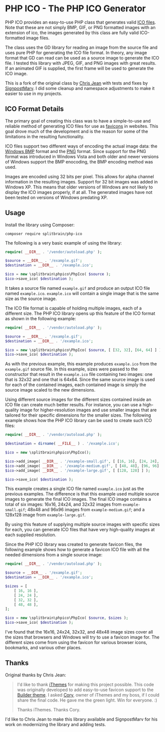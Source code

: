 # PHP ICO - The PHP ICO Generator

PHP ICO provides an easy-to-use PHP class that generates valid [ICO files](http://en.wikipedia.org/wiki/ICO_%28file_format%29). Note that these are not simply BMP, GIF, or PNG formatted images with an extension of ico, the images generated by this class are fully valid ICO-formatted image files.

The class uses the GD library for reading an image from the source file and uses pure PHP for generating the ICO file format. In theory, any image format that GD can read can be used as a source image to generate the ICO file. I tested this library with JPEG, GIF, and PNG images with great results. If an animated GIF is supplied, the first frame will be used to generate the ICO image.

This is a fork of the original class by [Chris Jean](https://github.com/chrisbliss18/php-ico) with tests and fixes by [SignpostMarv](https://github.com/SignpostMarv/php-ico/tree/tests). I did some cleanup and namespace adjustments to make it easier to use in my projects.

## ICO Format Details

The primary goal of creating this class was to have a simple-to-use and reliable method of generating ICO files for use as [favicons](http://en.wikipedia.org/wiki/Favicon) in websites. This goal drove much of the development and is the reason for some of the limitations in the resulting functionality.

ICO files support two different ways of encoding the actual image data: the [Windows BMP](http://en.wikipedia.org/wiki/BMP_file_format) format and the [PNG](http://en.wikipedia.org/wiki/Portable_Network_Graphics) format. Since support for the PNG format was introduced in Windows Vista and both older and newer versions of Windows support the BMP enocoding, the BMP encoding method was used.

Images are encoded using 32 bits per pixel. This allows for alpha channel information in the resulting images. Support for 32 bit images was added in Windows XP. This means that older versions of Windows are not likely to display the ICO images properly, if at all. The generated images have not been tested on versions of Windows predating XP.

## Usage

Install the library using Composer:

```
composer require splitbrain/php-ico
```

The following is a very basic example of using the library:

```php
require( __DIR__ . '/vendor/autoload.php' );

$source = __DIR__ . '/example.gif';
$destination = __DIR__ . '/example.ico';

$ico = new \splitbrain\phpico\PhpIco( $source );
$ico->save_ico( $destination );
````

It takes a source file named `example.gif` and produce an output ICO file named `example.ico`. `example.ico` will contain a single image that is the same size as the source image.

The ICO file format is capable of holding multiple images, each of a different size. The PHP ICO library opens up this feature of the ICO format as shown in the following example:

```php
require( __DIR__ . '/vendor/autoload.php' );

$source = __DIR__ . '/example.gif';
$destination = __DIR__ . '/example.ico';

$ico = new \splitbrain\phpico\PhpIco( $source, [ [32, 32], [64, 64] ] );
$ico->save_ico( $destination );
```

As with the previous example, this example produces `example.ico` from the `example.gif` source file. In this example, sizes were passed to the constructor that result in the `example.ico` file containing two images: one that is 32x32 and one that is 64x64. Since the same source image is used for each of the contained images, each contained image is simply the source image scaled to the new dimensions.

Using different source images for the different sizes contained inside an ICO file can create much better results. For instance, you can use a high-quality image for higher-resolution images and use smaller images that are tailored for their specific dimensions for the smaller sizes. The following example shows how the PHP ICO library can be used to create such ICO files:

```php
require( __DIR__ . '/vendor/autoload.php' );

$destination = dirname( __FILE__ ) . '/example.ico';

$ico = new \splitbrain\phpico\PhpIco();

$ico->add_image( __DIR__ . '/example-small.gif', [ [16, 16], [24, 24], [32, 32] ] );
$ico->add_image( __DIR__ . '/example-medium.gif', [ [48, 48], [96, 96] ] );
$ico->add_image( __DIR__ . '/example-large.gif', [ [128, 128] ] );

$ico->save_ico( $destination );
```

This example creates a single ICO file named `example.ico` just as the previous examples. The difference is that this example used multiple source images to generate the final ICO images. The final ICO image contains a total of six images: 16x16, 24x24, and 32x32 images from `example-small.gif`; 48x48 and 96x96 images from `example-medium.gif`; and a 128x128 image from `example-large.gif`.

By using this feature of supplying multiple source images with specific sizes for each, you can generate ICO files that have very high-quality images at each supplied resolution.

Since the PHP ICO library was created to generate favicon files, the following example shows how to generate a favicon ICO file with all the needed dimensions from a single source image:

```php
require( __DIR__ . '/vendor/autoload.php' );

$source = __DIR__ . '/example.gif';
$destination = __DIR__ . '/example.ico';

$sizes = [
	[ 16, 16 ],
	[ 24, 24 ],
	[ 32, 32 ],
	[ 48, 48 ],
];

$ico = new \splitbrain\phpico\PhpIco( $source, $sizes );
$ico->save_ico( $destination );
```

I've found that the 16x16, 24x24, 32x32, and 48x48 image sizes cover all the sizes that browsers and Windows will try to use a favicon image for. The different sizes come from using the favicon for various browser icons, bookmarks, and various other places.

## Thanks

Original thanks by Chris Jean:

> I'd like to thank [iThemes](http://ithemes.com) for making this project possible. This code was originally developed to add easy-to-use favicon support to the [Builder theme](http://ithemes.com/purchase/builder-theme/). I asked [Cory](http://corymiller.tv/), owner of iThemes and my boss, if I could share the final code. He gave me the green light. Win for everyone. :)
>
> Thanks iThemes. Thanks Cory.


I'd like to Chris Jean to make this library available and SignpostMarv for his work on modernizing the library and adding tests.
